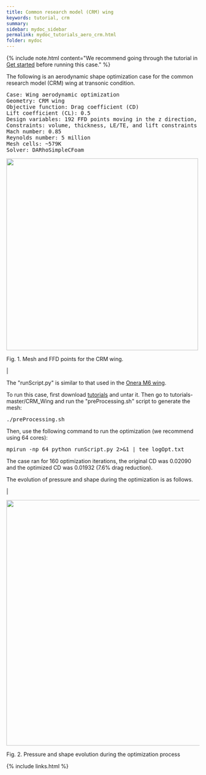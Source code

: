 ```yaml
---
title: Common research model (CRM) wing
keywords: tutorial, crm
summary: 
sidebar: mydoc_sidebar
permalink: mydoc_tutorials_aero_crm.html
folder: mydoc
---
```


{% include note.html content="We recommend going through the tutorial in [Get started](mydoc_get_started_download_docker.html) before running this case." %}

The following is an aerodynamic shape optimization case for the common research model (CRM) wing at transonic condition.

<pre>
Case: Wing aerodynamic optimization 
Geometry: CRM wing
Objective function: Drag coefficient (CD)
Lift coefficient (CL): 0.5
Design variables: 192 FFD points moving in the z direction, seven twists, and one angle of attack.
Constraints: volume, thickness, LE/TE, and lift constraints (total number: 768)
Mach number: 0.85
Reynolds number: 5 million
Mesh cells: ~579K
Solver: DARhoSimpleCFoam
</pre>

<img src="{{ site.url }}{{ site.baseurl }}/images/tutorials/CRM_FFD.png" width="500" />

Fig. 1. Mesh and FFD points for the CRM wing.

|

The "runScript.py" is similar to that used in the [Onera M6 wing](mydoc_tutorials_aero_m6.html).

To run this case, first download [tutorials](https://github.com/DAFoam/tutorials/archive/master.tar.gz) and untar it. Then go to tutorials-master/CRM_Wing and run the "preProcessing.sh" script to generate the mesh:

<pre>
./preProcessing.sh
</pre>

Then, use the following command to run the optimization (we recommend using 64 cores):

<pre>
mpirun -np 64 python runScript.py 2>&1 | tee logOpt.txt
</pre>

The case ran for 160 optimization iterations, the original CD was 0.02090 and the optimized CD was 0.01932 (7.6% drag reduction).

The evolution of pressure and shape during the optimization is as follows.

|

<img src="{{ site.url }}{{ site.baseurl }}/images/tutorials/CRM_Movie.gif" width="640" />

Fig. 2. Pressure and shape evolution during the optimization process

{% include links.html %}
